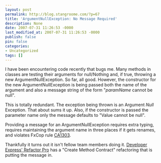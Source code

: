```yaml
---
layout: post
permalink: http://blog.stangroome.com/?p=67
title: 'ArgumentNullException: No Message Required'
description: None
date: 2007-07-31 11:26:53 -0000
last_modified_at: 2007-07-31 11:26:53 -0000
publish: false
pin: false
categories:
- Uncategorized
tags: []
---
```

I have been encountering code recently that bugs me. Many methods in classes are testing their arguments for null/Nothing and, if true, throwing a new ArgumentNullException. So far, all good. However, the constructor for the new ArgumentNullException is being passed both the name of the argument and also a message string of the form "_paramName_ cannot be null".

This is totally redundant. The exception being thrown is an Argument *Null* Exception. That about sums it up. Also, if the constructor is passed the parameter name only the message defaults to "Value cannot be null".

Providing a message for an ArgumentNullException requires extra typing, requires maintaining the argument name in three places if it gets renames, and violates FxCop rule [CA1303](http://msdn2.microsoft.com/en-us/library/ms182187\(VS.80\).aspx).

Thankfully it turns out it isn't fellow team members doing it. [Developer Express' Refactor Pro](http://www.devexpress.com/Products/NET/IDETools/Refactor/) has a "Create Method Contract" refactoring that is putting the message in.
